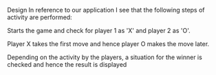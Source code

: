 
Design
In reference to our application I see that the following steps of activity are performed:

Starts the game and check for player 1 as 'X' and player 2 as 'O'.

Player X takes the first move and hence player O makes the move later.

Depending on the activity by the players, a situation for the winner is checked and hence the result is displayed
